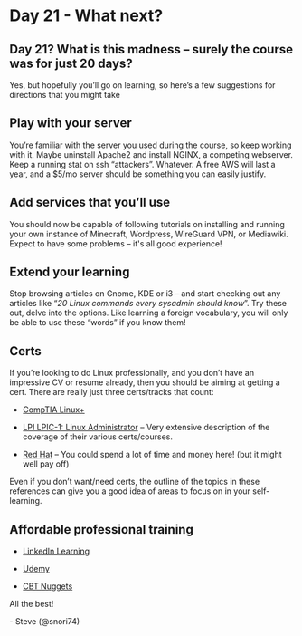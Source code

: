 # Day 21 - What next? 

## Day 21? What is this madness – surely the course was for just 20 days?

Yes, but hopefully you’ll go on learning, so here’s a few suggestions for directions that you might take

## Play with your server

You’re familiar with the server you used during the course, so keep working with it. Maybe uninstall Apache2 and install NGINX, a competing webserver. Keep a running stat on ssh “attackers”. Whatever. A free AWS will last a year, and a $5/mo server should be something you can easily justify.

## Add services that you’ll use

You should now be capable of following tutorials on installing and running your own instance of Minecraft, Wordpress, WireGuard VPN, or Mediawiki. Expect to have some problems – it's all good experience!

## Extend your learning

Stop browsing articles on Gnome, KDE or i3 – and start checking out any articles like “*20 Linux commands every sysadmin should know*”. Try these out, delve into the options. Like learning a foreign vocabulary, you will only be able to use these “words” if you know them!

## Certs

If you’re looking to do Linux professionally, and you don’t have an impressive CV or resume already, then you should be aiming at getting a cert. There are really just three certs/tracks that count:

* [CompTIA Linux+](https://www.comptia.org/certifications/linux)

* [LPI LPIC-1: Linux Administrator](https://wiki.lpi.org/wiki/Main_Page) – Very extensive description of the coverage of their various certs/courses.

* [Red Hat](https://www.redhat.com/en/services/all-certifications-exams) – You could spend a lot of time and money here! (but it might well pay off)

Even if you don’t want/need certs, the outline of the topics in these references can give you a good idea of areas to focus on in your self-learning.

## Affordable professional training

* [LinkedIn Learning](https://www.linkedin.com/learning/search?keywords=linux)
* [Udemy](https://www.udemy.com/topic/linux/)

* [CBT Nuggets](https://www.cbtnuggets.com/it-training/linux-found-cert-sys-admin)

All the best!

\- Steve (@snori74)
